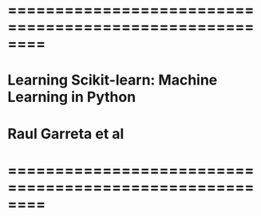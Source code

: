 # ========================================================
# Learning Scikit-learn: Machine Learning in Python
# Raul Garreta et al
# ========================================================

